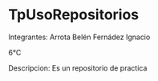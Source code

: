 # TpUsoRepositorios

Integrantes:
  Arrota Belén
  Fernádez Ignacio
  
  6°C
  
Descripcion:
  Es un repositorio de practica
